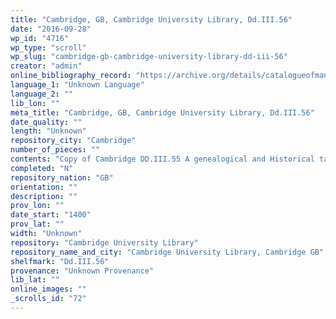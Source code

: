 ```yaml
---
title: "Cambridge, GB, Cambridge University Library, Dd.III.56"
date: "2016-09-28"
wp_id: "4716"
wp_type: "scroll"
wp_slug: "cambridge-gb-cambridge-university-library-dd-iii-56"
creator: "admin"
online_bibliography_record: "https://archive.org/details/catalogueofmanus01cambuoft p.151"
language_1: "Unknown Language"
language_2: ""
lib_lon: ""
meta_title: "Cambridge, GB, Cambridge University Library, Dd.III.56"
date_quality: ""
length: "Unknown"
repository_city: "Cambridge"
number_of_pieces: ""
contents: "Copy of Cambridge DD.III.55 A genealogical and Historical table from Adam to the time of the Apostles."
completed: "N"
repository_nation: "GB"
orientation: ""
description: ""
prov_lon: ""
date_start: "1400"
prov_lat: ""
width: "Unknown"
repository: "Cambridge University Library"
repository_name_and_city: "Cambridge University Library, Cambridge GB"
shelfmark: "Dd.III.56"
provenance: "Unknown Provenance"
lib_lat: ""
online_images: ""
_scrolls_id: "72"
---
```



